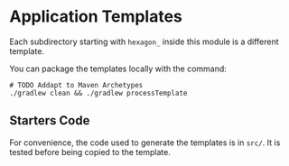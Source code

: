 
# Application Templates

Each subdirectory starting with `hexagon_` inside this module is a different template.

You can package the templates locally with the command:

    # TODO Addapt to Maven Archetypes
    ./gradlew clean && ./gradlew processTemplate

## Starters Code

For convenience, the code used to generate the templates is in `src/`. It is tested before being
copied to the template.
